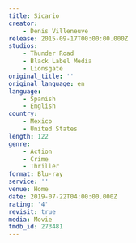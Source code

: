```yaml
---
title: Sicario
creator:
    - Denis Villeneuve
release: 2015-09-17T00:00:00.000Z
studios:
    - Thunder Road
    - Black Label Media
    - Lionsgate
original_title: ''
original_language: en
language:
    - Spanish
    - English
country:
    - Mexico
    - United States
length: 122
genre:
    - Action
    - Crime
    - Thriller
format: Blu-ray
service: ''
venue: Home
date: 2019-07-22T04:00:00.000Z
rating: '4'
revisit: true
media: Movie
tmdb_id: 273481
---
```



